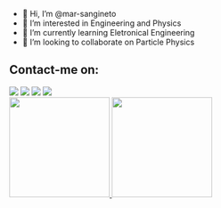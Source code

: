 - 👋 Hi, I’m @mar-sangineto
- 👀 I’m interested in Engineering and Physics
- 🌱 I’m currently learning Eletronical Engineering
- 💞️ I’m looking to collaborate on Particle Physics

<!---
mar-sangineto/mar-sangineto is a ✨ special ✨ repository because its `README.md` (this file) appears on your GitHub profile.
You can click the Preview link to take a look at your changes.
--->

## Contact-me on:

<div>
<a href="https://instagram.com/mar_sangineto" target="_blank"><img loading="lazy" src="https://img.shields.io/badge/-Instagram-%23E4405F?style=for-the-badge&logo=instagram&logoColor=white" target="_blank"></a>
<a href="https://www.youtube.com/seu-canal-youtube-aqui" target="_blank"><img loading="lazy" src="https://img.shields.io/badge/YouTube-FF0000?style=for-the-badge&logo=youtube&logoColor=white" target="_blank"></a>
<a href = "mailto:marina.juca@lps.ufrj.br"><img loading="lazy" src="https://img.shields.io/badge/Gmail-D14836?style=for-the-badge&logo=gmail&logoColor=white" target="_blank"></a>
<a href="https://www.linkedin.com/in/marina-sangineto" target="_blank"><img loading="lazy" src="https://img.shields.io/badge/-LinkedIn-%230077B5?style=for-the-badge&logo=linkedin&logoColor=white" target="_blank"></a>   
</div>


<div>
<a href="https://github.com/mar-sangineto">
<img loading="lazy" height="180em" src="https://github-readme-stats.vercel.app/api/top-langs/?username=mar-sangineto&layout=compact&langs_count=7&theme=dracula"/>
<img loading="lazy" height="180em" src="https://github-readme-stats.vercel.app/api?username=mar-sangineto&show_icons=true&theme=dracula&include_all_commits=true&count_private=true"/>
</div>
